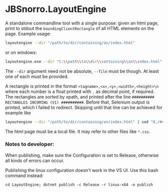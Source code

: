 # JBSnorro.LayoutEngine

A standalone commandline tool with a single purpose: given an html page, print to stdout the `boundingClientRectangle` of all HTML elements on the page.
Example usage:

```bash
layoutengine --dir "/path/to/dir/containing/an/index.html"
```

or on windows:

```bash
layoutengine.exe --dir "C:\\path\\to\\dir\\containing\\an\\index.html"
```

The `--dir` argument need not be absolute, `--file` must be though. At least one of each must be provided.

A rectangle is printed in the format `<tagname>,<x>,<y>,<width>,<height>\n` where each number is a float printed with `.` as decimal point, if required.
The rectangles are sorted by xpath, and printed after the line `########## RECTANGLES INCOMING (V1) ##########`. Before that, Selenium output is printed, which I failed to redirect.
Skipping until that line can be achieved for example like
```bash
layoutengine --dir "/path/to/dir/containing/an/index.html" | sed "0,/########## RECTANGLES INCOMING/d"
```

The html page must be a local file. It may refer to other files like `*.css`.

### Notes to developer:
When publishing, make sure the Configuration is set to Release, otherwise all kinds of errors can occur.

Publishing the linux configuration doesn't work in the VS UI. 
Use this bash command instead:
```
cd LayoutEngine; dotnet publish -c Release -r linux-x64 -o publish
```
